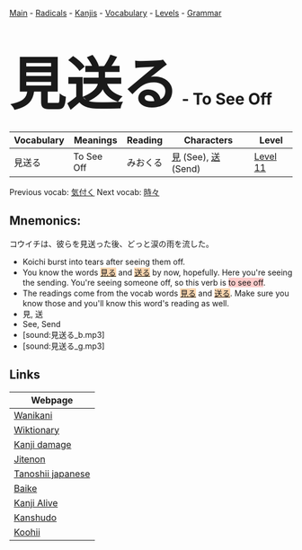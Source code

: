 <style> bigfont {font-size: 100px}</style>
[Main](../README.md) -
[Radicals](../radicals.md) -
[Kanjis](../kanjis.md) -
[Vocabulary](../vocabulary.md) -
[Levels](../levels.md) -
[Grammar](../grammar.md)
# <bigfont> 見送る</bigfont> - To See Off 

| Vocabulary | Meanings | Reading | Characters | Level |
| --- | --- | --- | --- | --- |
| 見送る | To See Off | みおくる |  [見](../kanjis/見.md) (See), [送](../kanjis/送.md) (Send) | [Level 11](../levels/wk_level11.md) |

Previous vocab: [気付く](気付く.md) Next vocab: [時々](時々.md) 

## Mnemonics:
コウイチは、彼らを見送った後、どっと涙の雨を流した。
* Koichi burst into tears after seeing them off.
* You know the words <span style="background-color:#fed8b1"> [見る](https://jisho.org/search/見る)</span> and <span style="background-color:#fed8b1"> [送る](https://jisho.org/search/送る)</span> by now, hopefully. Here you're seeing the sending. You're seeing someone off, so this verb is <span style="background-color:#ffcccb"> to see off</span>.
* The readings come from the vocab words <span style="background-color:#fed8b1"> [見る](https://jisho.org/search/見る)</span> and <span style="background-color:#fed8b1"> [送る](https://jisho.org/search/送る)</span>. Make sure you know those and you'll know this word's reading as well.
* 見, 送
* See, Send
* [sound:見送る_b.mp3]
* [sound:見送る_g.mp3]


## Links 

| Webpage |
| --- |
| [Wanikani          ](https://www.wanikani.com/kanji/見送る) |
| [Wiktionary        ](https://en.wiktionary.org/wiki/見送る) |
| [Kanji damage      ](http://www.kanjidamage.com/kanji/search?utf8=✓&q=見送る) |
| [Jitenon           ](https://jitenon.com/kanji/見送る) |
| [Tanoshii japanese ](https://www.tanoshiijapanese.com/dictionary/kanji.cfm?k=見送る) |
| [Baike             ](https://baike.baidu.com/item/見送る) |
| [Kanji Alive       ](https://app.kanjialive.com/見送る) |
| [Kanshudo          ](https://www.kanshudo.com/searchmn?q=見送る) |
| [Koohii            ](https://kanji.koohii.com/study/kanji/見送る) |
